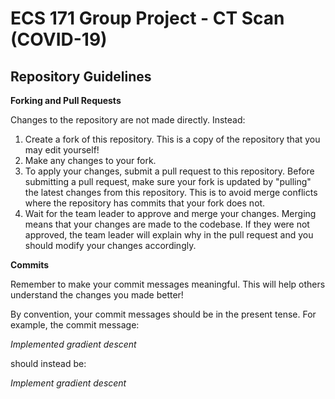 # ECS 171 Group Project - CT Scan (COVID-19)
## Repository Guidelines

**Forking and Pull Requests**

Changes to the repository are not made directly. Instead:

1. Create a fork of this repository. This is a copy of the repository that you may edit yourself!
2. Make any changes to your fork.
3. To apply your changes, submit a pull request to this repository. Before submitting a pull request, make sure your fork is updated by "pulling" the latest changes from this repository. This is to avoid merge conflicts where the repository has commits that your fork does not. 
5. Wait for the team leader to approve and merge your changes. Merging means that your changes are made to the codebase. If they were not approved, the team leader will explain why in the pull request and you should modify your changes accordingly.

**Commits**

Remember to make your commit messages meaningful. This will help others understand the changes you made better!

By convention, your commit messages should be in the present tense. For example, the commit message:

*Implemented gradient descent*

should instead be:

*Implement gradient descent*
